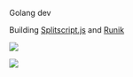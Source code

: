 Golang dev

Building [Splitscript.js](https://splitscript.js.org) and [Runik](https://runik.dev)

![](https://github-readme-stats.vercel.app/api?username=ultravioletasdf&theme=dracula&show_icons=true&hide_border=true)

![](https://github-readme-stats.vercel.app/api/top-langs/?username=ultravioletasdf&langs_count=8&theme=dracula&layout=compact&hide_border=true)
